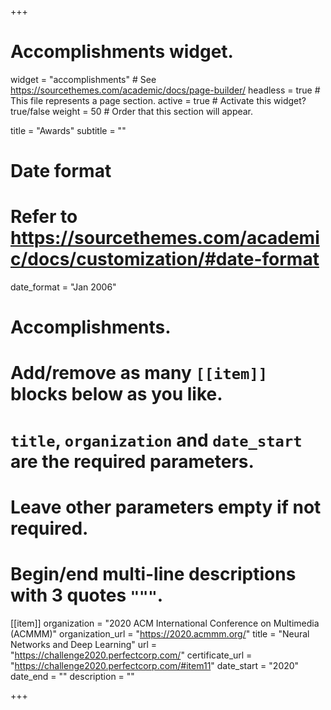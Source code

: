 +++
# Accomplishments widget.
widget = "accomplishments"  # See https://sourcethemes.com/academic/docs/page-builder/
headless = true  # This file represents a page section.
active = true  # Activate this widget? true/false
weight = 50  # Order that this section will appear.

title = "Awards"
subtitle = ""

# Date format
#   Refer to https://sourcethemes.com/academic/docs/customization/#date-format
date_format = "Jan 2006"

# Accomplishments.
#   Add/remove as many `[[item]]` blocks below as you like.
#   `title`, `organization` and `date_start` are the required parameters.
#   Leave other parameters empty if not required.
#   Begin/end multi-line descriptions with 3 quotes `"""`.

[[item]]
  organization = "2020 ACM International Conference on Multimedia (ACMMM)"
  organization_url = "https://2020.acmmm.org/"
  title = "Neural Networks and Deep Learning"
  url = "https://challenge2020.perfectcorp.com/"
  certificate_url = "https://challenge2020.perfectcorp.com/#item11"
  date_start = "2020"
  date_end = ""
  description = ""

+++
